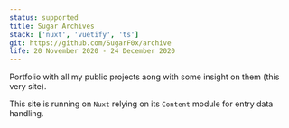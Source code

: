 ```yaml
---
status: supported
title: Sugar Archives
stack: ['nuxt', 'vuetify', 'ts']
git: https://github.com/SugarF0x/archive
life: 20 November 2020 - 24 December 2020
---
```

Portfolio with all my public projects aong with some insight on them (this very site).
<!--more-->
This site is running on `Nuxt` relying on its `Content` module for entry data handling.

